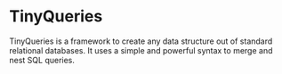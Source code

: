 # TinyQueries

TinyQueries is a framework to create any data structure out of standard relational databases. 
It uses a simple and powerful syntax to merge and nest SQL queries. 


